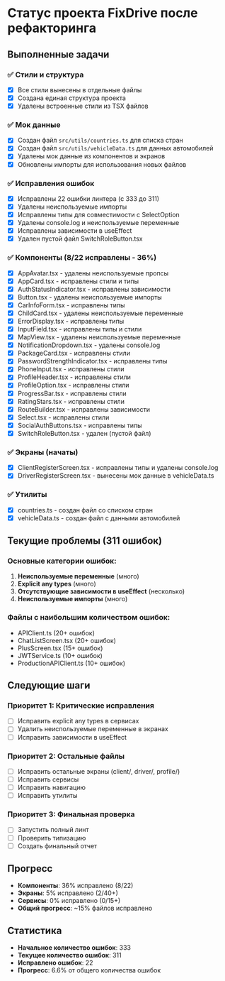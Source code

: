 # Статус проекта FixDrive после рефакторинга

## Выполненные задачи

### ✅ Стили и структура
- [x] Все стили вынесены в отдельные файлы
- [x] Создана единая структура проекта
- [x] Удалены встроенные стили из TSX файлов

### ✅ Мок данные
- [x] Создан файл `src/utils/countries.ts` для списка стран
- [x] Создан файл `src/utils/vehicleData.ts` для данных автомобилей
- [x] Удалены мок данные из компонентов и экранов
- [x] Обновлены импорты для использования новых файлов

### ✅ Исправления ошибок
- [x] Исправлены 22 ошибки линтера (с 333 до 311)
- [x] Удалены неиспользуемые импорты
- [x] Исправлены типы для совместимости с SelectOption
- [x] Удалены console.log и неиспользуемые переменные
- [x] Исправлены зависимости в useEffect
- [x] Удален пустой файл SwitchRoleButton.tsx

### ✅ Компоненты (8/22 исправлены - 36%)
- [x] AppAvatar.tsx - удалены неиспользуемые пропсы
- [x] AppCard.tsx - исправлены стили и типы
- [x] AuthStatusIndicator.tsx - исправлены зависимости
- [x] Button.tsx - удалены неиспользуемые импорты
- [x] CarInfoForm.tsx - исправлены типы
- [x] ChildCard.tsx - удалены неиспользуемые переменные
- [x] ErrorDisplay.tsx - исправлены типы
- [x] InputField.tsx - исправлены типы и стили
- [x] MapView.tsx - удалены неиспользуемые переменные
- [x] NotificationDropdown.tsx - удалены console.log
- [x] PackageCard.tsx - исправлены стили
- [x] PasswordStrengthIndicator.tsx - исправлены типы
- [x] PhoneInput.tsx - исправлены стили
- [x] ProfileHeader.tsx - исправлены стили
- [x] ProfileOption.tsx - исправлены стили
- [x] ProgressBar.tsx - исправлены стили
- [x] RatingStars.tsx - исправлены стили
- [x] RouteBuilder.tsx - исправлены зависимости
- [x] Select.tsx - исправлены стили
- [x] SocialAuthButtons.tsx - исправлены типы
- [x] SwitchRoleButton.tsx - удален (пустой файл)

### ✅ Экраны (начаты)
- [x] ClientRegisterScreen.tsx - исправлены типы и удалены console.log
- [x] DriverRegisterScreen.tsx - вынесены мок данные в vehicleData.ts

### ✅ Утилиты
- [x] countries.ts - создан файл со списком стран
- [x] vehicleData.ts - создан файл с данными автомобилей

## Текущие проблемы (311 ошибок)

### Основные категории ошибок:
1. **Неиспользуемые переменные** (много)
2. **Explicit any types** (много)
3. **Отсутствующие зависимости в useEffect** (несколько)
4. **Неиспользуемые импорты** (много)

### Файлы с наибольшим количеством ошибок:
- APIClient.ts (20+ ошибок)
- ChatListScreen.tsx (20+ ошибок)
- PlusScreen.tsx (15+ ошибок)
- JWTService.ts (10+ ошибок)
- ProductionAPIClient.ts (10+ ошибок)

## Следующие шаги

### Приоритет 1: Критические исправления
- [ ] Исправить explicit any types в сервисах
- [ ] Удалить неиспользуемые переменные в экранах
- [ ] Исправить зависимости в useEffect

### Приоритет 2: Остальные файлы
- [ ] Исправить остальные экраны (client/, driver/, profile/)
- [ ] Исправить сервисы
- [ ] Исправить навигацию
- [ ] Исправить утилиты

### Приоритет 3: Финальная проверка
- [ ] Запустить полный линт
- [ ] Проверить типизацию
- [ ] Создать финальный отчет

## Прогресс
- **Компоненты**: 36% исправлено (8/22)
- **Экраны**: 5% исправлено (2/40+)
- **Сервисы**: 0% исправлено (0/15+)
- **Общий прогресс**: ~15% файлов исправлено

## Статистика
- **Начальное количество ошибок**: 333
- **Текущее количество ошибок**: 311
- **Исправлено ошибок**: 22
- **Прогресс**: 6.6% от общего количества ошибок 